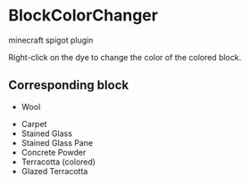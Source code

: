 # BlockColorChanger
minecraft spigot plugin

Right-click on the dye to change the color of the colored block.

## Corresponding block

* Wool
- Carpet
- Stained Glass
- Stained Glass Pane
- Concrete Powder
- Terracotta (colored)
- Glazed Terracotta

